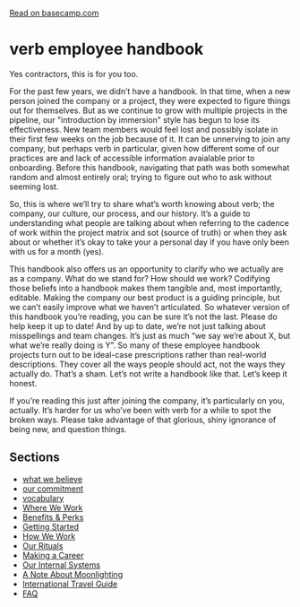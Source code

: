 [Read on basecamp.com](https://basecamp.com/handbook)

# verb employee handbook

Yes contractors, this is for you too.

For the past few years, we didn’t have a handbook. In that time, when a new person joined the company or a project, they were expected to figure things out for themselves. But as we continue to grow with multiple projects in the pipeline, our "introduction by immersion" style has begun to lose its effectiveness. New team members would feel lost and possibly isolate in their first few weeks on the job because of it. It can be unnerving to join any company, but perhaps verb in particular, given how different some of our practices are and lack of accessible information avaialable prior to onboarding. Before this handbook, navigating that path was both somewhat random and almost entirely oral; trying to figure out who to ask without seeming lost.

So, this is where we’ll try to share what’s worth knowing about verb; the company, our culture, our process, and our history. It’s a guide to understanding what people are talking about when referring to the cadence of work within the project matrix and sot (source of truth) or when they ask about  or whether it’s okay to take your a personal day if you have only been with us for a month (yes).

This handbook also offers us an opportunity to clarify who we actually are as a company. What do we stand for? How should we work? Codifying those beliefs into a handbook makes them tangible and, most importantly, editable. Making the company our best product is a guiding principle, but we can’t easily improve what we haven’t articulated. So whatever version of this handbook you’re reading, you can be sure it’s not the last. Please do help keep it up to date! And by up to date, we’re not just talking about misspellings and team changes. It’s just as much “we say we’re about X, but what we’re really doing is Y”. So many of these employee handbook projects turn out to be ideal-case prescriptions rather than real-world descriptions. They cover all the ways people should act, not the ways they actually do. That’s a sham. Let’s not write a handbook like that. Let’s keep it honest.

If you’re reading this just after joining the company, it’s particularly on you, actually. It’s harder for us who’ve been with verb for a while to spot the broken ways. Please take advantage of that glorious, shiny ignorance of being new, and question things.

## Sections

* [what we believe](https://github.com/kayla11o/handook/blob/master/what-we-believe.md)
* [our commitment](https://github.com/kayla11o/handook/blob/master/our-commitment.md)
* [vocabulary](https://github.com/kayla11o/handook/blob/master/vocabulary.md)
* [Where We Work](https://github.com/basecamp/handbook/blob/master/where-we-work.md)
* [Benefits & Perks](https://github.com/basecamp/handbook/blob/master/benefits-and-perks.md)
* [Getting Started](https://github.com/basecamp/handbook/blob/master/getting-started.md)
* [How We Work](https://github.com/basecamp/handbook/blob/master/how-we-work.md)
* [Our Rituals](https://github.com/basecamp/handbook/blob/master/our-rituals.md)
* [Making a Career](https://github.com/basecamp/handbook/blob/master/making-a-career.md)
* [Our Internal Systems](https://github.com/basecamp/handbook/blob/master/our-internal-systems.md)
* [A Note About Moonlighting](https://github.com/basecamp/handbook/blob/master/moonlighting.md)
* [International Travel Guide](https://github.com/basecamp/handbook/blob/master/international-travel-guide.md)
* [FAQ](https://github.com/basecamp/handbook/blob/master/faq.md)
